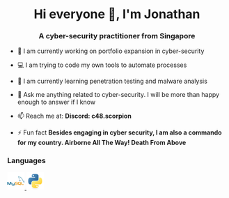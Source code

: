 <h1 align="center">Hi everyone 👋, I'm Jonathan</h1>
<h3 align="center">A cyber-security practitioner from Singapore</h3>


- 🔭 I am currently working on portfolio expansion in cyber-security
- 💻 I am trying to code my own tools to automate processes 

- 🌱 I am currently learning penetration testing and malware analysis

- 💬 Ask me anything related to cyber-security. I will be more than happy enough to answer if I know

- 📫 Reach me at: **Discord: c48.scorpion**

- ⚡ Fun fact **Besides engaging in cyber security, I am also a commando for my country. Airborne All The Way! Death From Above**

<h3 align="left">Languages</h3>
<p align="left"><img src="https://raw.githubusercontent.com/devicons/devicon/master/icons/mysql/mysql-original-wordmark.svg" alt="mysql" width="40" height="40"/><a href="https://www.python.org" target="_blank" rel="noreferrer"> <img src="https://raw.githubusercontent.com/devicons/devicon/master/icons/python/python-original.svg" alt="python" width="40" height="40"/> </a></p>
